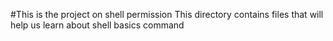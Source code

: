 #This is the project on shell permission
This directory contains files that will help us learn about shell basics command
